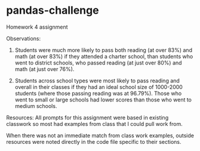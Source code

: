 # pandas-challenge
Homework 4 assignment

Observations:
1. Students were much more likely to pass both reading (at over 83%) and math (at over 83%) if they attended a charter school, than students who went to district schools, who passed reading (at just over 80%) and math (at just over 76%).

2. Students across school types were most likely to pass reading and overall in their classes if they had an ideal school size of 1000-2000 students (where those passing reading was at 96.79%). Those who went to small or large schools had lower scores than those who went to medium schools.

Resources:
All prompts for this assignment were based in existing classwork so most had examples from class that I could pull work from.

When there was not an immediate match from class work examples, outside resources were noted directly in the code file specific to their sections.